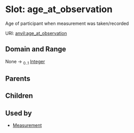 
# Slot: age_at_observation

Age of participant when measurement was taken/recorded

URI: [anvil:age_at_observation](https://anvilproject.org/acr-harmonized-data-model/age_at_observation)


## Domain and Range

None &#8594;  <sub>0..1</sub> [Integer](types/Integer.md)

## Parents


## Children


## Used by

 * [Measurement](Measurement.md)
